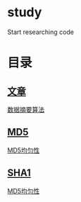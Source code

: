 # study
 Start researching code

# 目录

## [文章](./Articles)
[数据摘要算法](./Articles/数据摘要算法.md)

## [MD5](./MD5)
[MD5均匀性](./MD5/MD5均匀性)

## [SHA1](./SHA1)
[MD5均匀性](./SHA1/SHA1均匀性)
